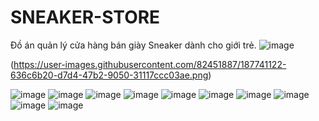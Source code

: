 # SNEAKER-STORE
Đồ án quản lý cửa hàng bán giày Sneaker dành cho giới trẻ.
![image](https://user-images.githubusercontent.com/82451887/187740728-5152ca67-62c9-47cb-a4b6-a77c2b98fd1d.png)

(https://user-images.githubusercontent.com/82451887/187741122-636c6b20-d7d4-47b2-9050-31117ccc03ae.png)

![image](https://user-images.githubusercontent.com/82451887/187740829-f5a02dbd-a132-4cd4-9db9-dc8b65a41f07.png)
![image](https://user-images.githubusercontent.com/82451887/187740864-5f2a8b89-af67-43d4-939c-4ed436a64fde.png)
![image](https://user-images.githubusercontent.com/82451887/187740930-9472551f-dae0-4be8-8d87-af09f90c509a.png)
![image](https://user-images.githubusercontent.com/82451887/187740942-53e15f2b-f494-4afd-9d21-3548d6e01753.png)
![image](https://user-images.githubusercontent.com/82451887/187740981-3fb3ad9e-a5fd-4554-8833-da2723f04316.png)
![image](https://user-images.githubusercontent.com/82451887/187740992-fb14876d-a550-4360-b2a3-f9f644520607.png)
![image](https://user-images.githubusercontent.com/82451887/187741005-1df76759-9475-4fdb-a522-ffae1881e73b.png)
![image](https://user-images.githubusercontent.com/82451887/187741019-9eaa08ac-e727-4f3c-9a79-0627eeab5e00.png)
![image](https://user-images.githubusercontent.com/82451887/187741044-15f665a4-dae5-44f5-96f6-a8bb85d8f227.png)
![image](https://user-images.githubusercontent.com/82451887/187741052-c21913ba-c95f-41a3-971c-fa2e2e9ccebd.png)

